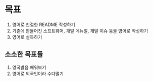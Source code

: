 # 목표
1. 영어로 친절한 README 작성하기
1. 기존에 만들어진 소프트웨어, 개발 메뉴얼, 개발 이슈 등을 영어로 작성하기
1. 영어로 설득하기
## 소소한 목표들
1. 영국발음 배워보기
1. 영어로 외국인이라 수다떨기
